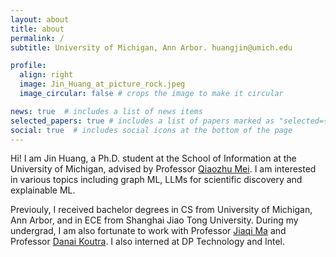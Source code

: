 ```yaml
---
layout: about
title: about
permalink: /
subtitle: University of Michigan, Ann Arbor. huangjin@umich.edu

profile:
  align: right
  image: Jin_Huang_at_picture_rock.jpeg
  image_circular: false # crops the image to make it circular

news: true  # includes a list of news items
selected_papers: true # includes a list of papers marked as "selected={true}"
social: true  # includes social icons at the bottom of the page
---
```


Hi! I am Jin Huang, a Ph.D. student at the School of Information at the University of Michigan, advised by Professor [Qiaozhu Mei](http://www-personal.umich.edu/~qmei/). I am interested in various topics including graph ML, LLMs for scientific discovery and explainable ML.

Previouly, I received bachelor degrees in CS from University of Michigan, Ann Arbor, and in ECE from Shanghai Jiao Tong University. During my undergrad, I am also fortunate to work with Professor [Jiaqi Ma](https://www.jiaqima.com) and Professor [Danai Koutra](https://web.eecs.umich.edu/~dkoutra/). I also interned at DP Technology and Intel.
